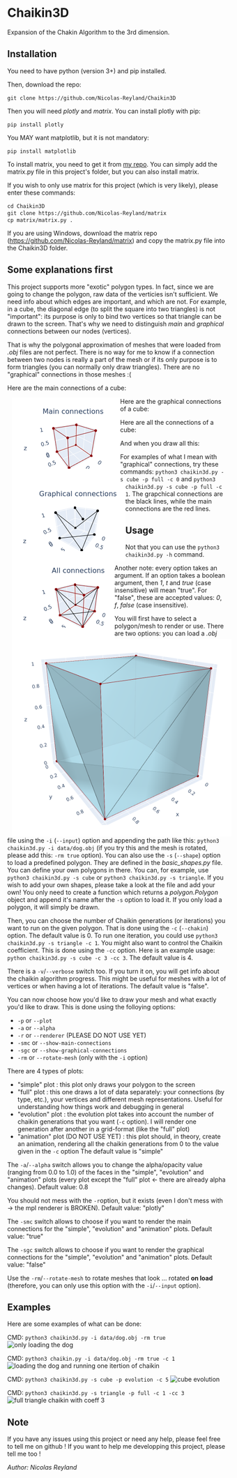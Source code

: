 # Chaikin3D
Expansion of the Chakin Algorithm to the 3rd dimension.

## Installation

You need to have python (version 3+) and pip installed.

Then, download the repo:
```
git clone https://github.com/Nicolas-Reyland/Chaikin3D
```

Then you will need *plotly* and *matrix*. You can install plotly with pip:
```
pip install plotly
```
You MAY want matplotlib, but it is not mandatory:
```
pip install matplotlib
```
To install matrix, you need to get it from [my repo](https://github.com/Nicolas-Reyland/matrix). You can simply add the matrix.py file in this project's folder, but you can also install matrix.

If you wish to only use matrix for this project (which is very likely), please enter these commands:
```
cd Chaikin3D
git clone https://github.com/Nicolas-Reyland/matrix
cp matrix/matrix.py .
```

If you are using Windows, download the matrix repo (https://github.com/Nicolas-Reyland/matrix) and copy the matrix.py file into the Chaikin3D folder.


## Some explanations first

This project supports more "exotic" polygon types. In fact, since we are going to change the polygon, raw data of the verticies isn't sufficient. We need info about which edges are important, and which are not. For example, in a cube, the diagonal edge (to split the square into two triangles) is not "important": its purpose is only to bind two vertices so that triangle can be drawn to the screen. That's why we need to distinguish *main* and *graphical* connections between our nodes (vertices).

That is why the polygonal approximation of meshes that were loaded from *.obj* files are not perfect. There is no way for me to know if a connection between two nodes is really a part of the mesh or if its only purpose is to form triangles (you can normally only draw triangles). There are no "graphical" connections in those meshes :(

Here are the main connections of a cube:

<img src="pics/cube-main-connections.png"
     alt="Cube main connections"
     style="float: left; margin-left: 10px;" />

Here are the graphical connections of a cube:

<img src="pics/cube-graphical-connections.png"
     alt="Cube graphical connections"
     style="float: left; margin-left: 10px;" />

Here are all the connections of a cube:

<img src="pics/cube-all-connections.png"
     alt="Cube all connections"
     style="float: left; margin-left: 10px;" />

And when you draw all this:

<img src="pics/simple-cube.png"
     alt="Simple cube rendering"
     style="float: left; margin-left: 10px;" />


For examples of what I mean with "graphical" connections, try these commands: ```python3 chaikin3d.py -s cube -p full -c 0``` and ```python3 chaikin3d.py -s cube -p full -c 1```. The grapchical connections are the black lines, while the main connections are the red lines.


## Usage
Not that you can use the ```python3 chaikin3d.py -h``` command.

Another note: every option takes an argument. If an option takes a boolean argument, then *1*, *t* and *true* (case insensitive) will mean "true". For "false", these are accepted values: *0*, *f*, *false* (case insensitive).

You will first have to select a polygon/mesh to render or use. There are two options: you can load a *.obj* file using the ```-i``` (```--input```) option and appending the path like this:
```python3 chaikin3d.py -i data/dog.obj``` (if you try this and the mesh is rotated, please add this: ```-rm true``` option).
You can also use the ```-s``` (```--shape```) option to load a predefined polygon. They are defined in the *basic_shapes.py* file. You can define your own polygons in there. You can, for example, use ```python3 chaikin3d.py -s cube``` or ```python3 chaikin3d.py -s triangle```. If you wish to add your own shapes, please take a look at the file and add your own! You only need to create a function which returns a *polygon.Polygon* object and append it's name after the ```-s``` option to load it.
If you only load a polygon, it will simply be drawn.


Then, you can choose the number of Chaikin generations (or iterations) you want to run on the given polygon. That is done using the ```-c``` (```--chakin```) option. The default value is 0. To run one iteration, you could use ```python3 chaikin3d.py -s triangle -c 1```.
You might also want to control the Chaikin coefficient. This is done using the ```-cc``` option.
Here is an example usage: ```python chaikin3d.py -s cube -c 3 -cc 3```. The default value is 4.

There is a ```-v```/```--verbose``` switch too. If you turn it on, you will get info about the chaikin algorithm progress. This might be useful for meshes with a lot of vertices or when having a lot of iterations. The default value is "false".

You can now choose how you'd like to draw your mesh and what exactly you'd like to draw. This is done using the folloying options:
 * ```-p``` or ```--plot```
 * ```-a``` or ```--alpha```
 * ```-r``` or ```--renderer``` (PLEASE DO NOT USE YET)
 * ```-smc``` or ```--show-main-connections```
 * ```-sgc``` or ```--show-graphical-connections```
 * ```-rm``` or ```--rotate-mesh``` (only with the ```-i``` option)

There are 4 types of plots:
 * "simple" plot : this plot only draws your polygon to the screen
 * "full" plot : this one draws a lot of data separately: your connections (by type, etc.), your vertices and different mesh representations. Useful for understanding how things work and debugging in general
 * "evolution" plot : the evolution plot takes into account the number of chaikin generations that you want (```-c``` option). I will render one generation after another in a grid-format (like the "full" plot)
 * "animation" plot (DO NOT USE YET) : this plot should, in theory, create an animation, rendering all the chaikin generations from 0 to the value given in the ```-c``` option
The default value is "simple"

The ```-a```/```--alpha``` switch allows you to change the alpha/opacity value (ranging from 0.0 to 1.0) of the faces in the "simple", "evolution" and "animation" plots (every plot except the "full" plot <- there are already alpha changes). Default value: 0.8

You should not mess with the ```-r```option, but it exists (even I don't mess with -> the mpl renderer is BROKEN). Default value: "plotly"

The ```-smc``` switch allows to choose if you want to render the main connections for the "simple", "evolution" and "animation" plots. Default value: "true"

The ```-sgc``` switch allows to choose if you want to render the graphical connections for the "simple", "evolution" and "animation" plots. Default value: "false"

Use the ```-rm```/```--rotate-mesh``` to rotate meshes that look ... rotated **on load** (therefore, you can only use this option with the ```-i```/```--input``` option).


## Examples

Here are some examples of what can be done:

CMD: ```python3 chaikin3d.py -i data/dog.obj -rm true```
![only loading the dog](pics/simple-dog.png)

CMD: ```python3 chaikin.py -i data/dog.obj -rm true -c 1```
![loading the dog and running one itertion of chaikin](pics/simple-dog-chaikin.png)

CMD: ```python3 chaikin3d.py -s cube -p evolution -c 5```
![cube evolution](pics/evolution-cube-chaikin.png)

CMD: ```python3 chaikin3d.py -s triangle -p full -c 1 -cc 3```
![full triangle chaikin with coeff 3](pics/full-triangle-chaikin-cc-3.png)


## Note
If you have any issues using this project or need any help, please feel free to tell me on github !
If you want to help me developping this project, please tell me too !



*Author: Nicolas Reyland*
